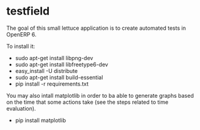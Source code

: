 testfield
=======
The goal of this small lettuce application is to create automated tests in OpenERP 6.

To install it:
* sudo apt-get install libpng-dev
* sudo apt-get install libfreetype6-dev
* easy\_install -U distribute
* sudo apt-get install build-essential
* pip install -r requirements.txt

You may also intall matplotlib in order to ba able to generate graphs based on the time that some actions take (see the steps related to time evaluation).
* pip install matplotlib



